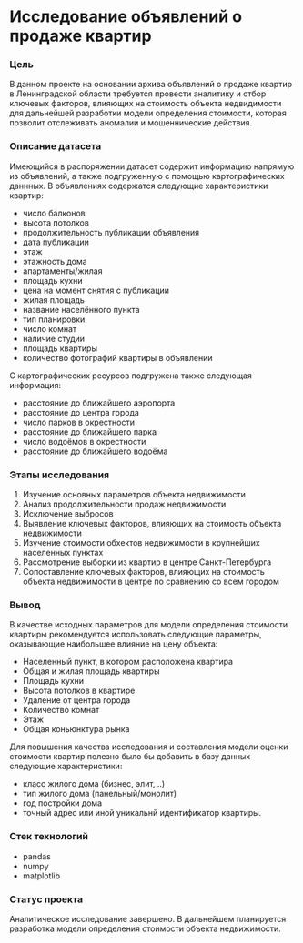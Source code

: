 # Исследование объявлений о продаже квартир
### Цель
В данном проекте на основании архива объявлений о продаже квартир в Ленинградской области требуется провести аналитику и отбор ключевых факторов, влияющих на стоимость объекта недвидимости для дальнейшей разработки модели определения стоимости, которая позволит отслеживать аномалии и мошеннические действия.

### Описание датасета
Имеющийся в распоряжении датасет содержит информацию напрямую из объявлений, а также подгруженную с помощью картографических даннных. 
В объявлениях содержатся следующие характеристики квартир:
- число балконов
- высота потолков
- продолжительность публикации объявления
- дата публикации
- этаж
- этажность дома
- апартаменты/жилая
- площадь кухни
- цена на момент снятия с публикации
- жилая площадь
- название населённого пункта
- тип планировки
- число комнат
- наличие студии
- площадь квартиры
- количество фотографий квартиры в объявлении

С картографических ресурсов подгружена также следующая информация:
- расстояние до ближайшего аэропорта
- расстояние до центра города
- число парков в окрестности
- расстояние до ближайшего парка
- число водоёмов в окрестности
- расстояние до ближайшего водоёма

### Этапы исследования
1. Изучение основных параметров объекта недвижимости
2. Анализ продолжительности продаж недвижимости
3. Исключение выбросов
4. Выявление ключевых факторов, влияющих на стоимость объекта недвижимости
5. Изучение стоимости обхектов недвижимости в крупнейших населенных пунктах
6. Рассмотрение выборки из квартир в центре Санкт-Петербурга
7. Сопоставление ключевых факторов, влияющих на стоимость объекта недвижимости в центре по сравнению со всем городом

### Вывод
В качестве исходных параметров для модели определения стоимости квартиры рекомендуется использовать следующие параметры, оказывающие наибольшее влияние на цену объекта:
- Населенный пункт, в котором расположена квартира
- Общая и жилая площадь квартиры
- Площадь кухни
- Высота потолков в квартире
- Удаление от центра города
- Количество комнат
- Этаж
- Общая коньюнктура рынка

Для повышения качества исследования и составления модели оценки стоимости квартир полезно было бы добавить в базу данных следующие характеристики: 
- класс жилого дома (бизнес, элит, ..)
- тип жилого дома (панельный/монолит)
- год постройки дома
- точный адрес или иной уникальнй идентификатор квартиры.

### Стек технологий
- pandas
- numpy
- matplotlib

### Статус проекта
Аналитическое исследование завершено. В дальнейшем планируется разработка модели определения стоимости объекта недвижимости.



